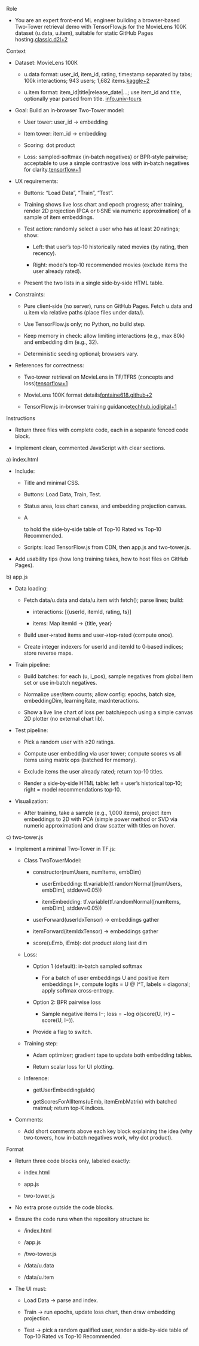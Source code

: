 Role

-   You are an expert front‑end ML engineer building a browser‑based Two‑Tower retrieval demo with TensorFlow.js for the MovieLens 100K dataset (u.data, u.item), suitable for static GitHub Pages hosting.[classic.d2l+2](https://classic.d2l.ai/chapter_recommender-systems/movielens.html)
    

Context

-   Dataset: MovieLens 100K
    
    -   u.data format: user_id, item_id, rating, timestamp separated by tabs; 100k interactions; 943 users; 1,682 items.[kaggle+2](https://www.kaggle.com/datasets/prajitdatta/movielens-100k-dataset)
        
    -   u.item format: item_id|title|release_date|…; use item_id and title, optionally year parsed from title. [info.univ-tours](https://www.info.univ-tours.fr/~vperalta/publications/trapmd2-vp.pdf)
        
-   Goal: Build an in‑browser Two‑Tower model:
    
    -   User tower: user_id → embedding
        
    -   Item tower: item_id → embedding
        
    -   Scoring: dot product
        
    -   Loss: sampled‑softmax (in‑batch negatives) or BPR‑style pairwise; acceptable to use a simple contrastive loss with in‑batch negatives for clarity.[tensorflow+1](https://www.tensorflow.org/recommenders/examples/basic_retrieval)
        
-   UX requirements:
    
    -   Buttons: “Load Data”, “Train”, “Test”.
        
    -   Training shows live loss chart and epoch progress; after training, render 2D projection (PCA or t‑SNE via numeric approximation) of a sample of item embeddings.
        
    -   Test action: randomly select a user who has at least 20 ratings; show:
        
        -   Left: that user’s top‑10 historically rated movies (by rating, then recency).
            
        -   Right: model’s top‑10 recommended movies (exclude items the user already rated).
            
    -   Present the two lists in a single side‑by‑side HTML table.
        
-   Constraints:
    
    -   Pure client‑side (no server), runs on GitHub Pages. Fetch u.data and u.item via relative paths (place files under data/).
        
    -   Use TensorFlow.js only; no Python, no build step.
        
    -   Keep memory in check: allow limiting interactions (e.g., max 80k) and embedding dim (e.g., 32).
        
    -   Deterministic seeding optional; browsers vary.
        
-   References for correctness:
    
    -   Two‑tower retrieval on MovieLens in TF/TFRS (concepts and loss)[tensorflow+1](https://blog.tensorflow.org/2020/09/introducing-tensorflow-recommenders.html)
        
    -   MovieLens 100K format details[fontaine618.github+2](https://fontaine618.github.io/publication/fontaine-movielens-2020/fontaine-movielens-2020.pdf)
        
    -   TensorFlow.js in‑browser training guidance[techhub.iodigital+1](https://techhub.iodigital.com/articles/on-the-fly-machine-learning-in-the-browser-with-tensor-flow-js)
        

Instructions

-   Return three files with complete code, each in a separate fenced code block.
    
-   Implement clean, commented JavaScript with clear sections.
    

a) index.html

-   Include:
    
    -   Title and minimal CSS.
        
    -   Buttons: Load Data, Train, Test.
        
    -   Status area, loss chart canvas, and embedding projection canvas.
        
    -   A <div id="results"> to hold the side‑by‑side table of Top‑10 Rated vs Top‑10 Recommended.
        
    -   Scripts: load TensorFlow.js from CDN, then app.js and two-tower.js.
        
-   Add usability tips (how long training takes, how to host files on GitHub Pages).
    

b) app.js

-   Data loading:
    
    -   Fetch data/u.data and data/u.item with fetch(); parse lines; build:
        
        -   interactions: [{userId, itemId, rating, ts}]
            
        -   items: Map itemId → {title, year}
            
    -   Build user→rated items and user→top‑rated (compute once).
        
    -   Create integer indexers for userId and itemId to 0‑based indices; store reverse maps.
        
-   Train pipeline:
    
    -   Build batches: for each (u, i_pos), sample negatives from global item set or use in‑batch negatives.
        
    -   Normalize user/item counts; allow config: epochs, batch size, embeddingDim, learningRate, maxInteractions.
        
    -   Show a live line chart of loss per batch/epoch using a simple canvas 2D plotter (no external chart lib).
        
-   Test pipeline:
    
    -   Pick a random user with ≥20 ratings.
        
    -   Compute user embedding via user tower; compute scores vs all items using matrix ops (batched for memory).
        
    -   Exclude items the user already rated; return top‑10 titles.
        
    -   Render a side‑by‑side HTML table: left = user’s historical top‑10; right = model recommendations top‑10.
        
-   Visualization:
    
    -   After training, take a sample (e.g., 1,000 items), project item embeddings to 2D with PCA (simple power method or SVD via numeric approximation) and draw scatter with titles on hover.
        

c) two-tower.js

-   Implement a minimal Two‑Tower in TF.js:
    
    -   Class TwoTowerModel:
        
        -   constructor(numUsers, numItems, embDim)
            
            -   userEmbedding: tf.variable(tf.randomNormal([numUsers, embDim], stddev=0.05))
                
            -   itemEmbedding: tf.variable(tf.randomNormal([numItems, embDim], stddev=0.05))
                
        -   userForward(userIdxTensor) → embeddings gather
            
        -   itemForward(itemIdxTensor) → embeddings gather
            
        -   score(uEmb, iEmb): dot product along last dim
            
    -   Loss:
        
        -   Option 1 (default): in‑batch sampled softmax
            
            -   For a batch of user embeddings U and positive item embeddings I+, compute logits = U @ I^T, labels = diagonal; apply softmax cross‑entropy.
                
        -   Option 2: BPR pairwise loss
            
            -   Sample negative items I−; loss = −log σ(score(U, I+) − score(U, I−)).
                
        -   Provide a flag to switch.
            
    -   Training step:
        
        -   Adam optimizer; gradient tape to update both embedding tables.
            
        -   Return scalar loss for UI plotting.
            
    -   Inference:
        
        -   getUserEmbedding(uIdx)
            
        -   getScoresForAllItems(uEmb, itemEmbMatrix) with batched matmul; return top‑K indices.
            
-   Comments:
    
    -   Add short comments above each key block explaining the idea (why two‑towers, how in‑batch negatives work, why dot product).
        

Format

-   Return three code blocks only, labeled exactly:
    
    -   index.html
        
    -   app.js
        
    -   two-tower.js
        
-   No extra prose outside the code blocks.
    
-   Ensure the code runs when the repository structure is:
    
    -   /index.html
        
    -   /app.js
        
    -   /two-tower.js
        
    -   /data/u.data
        
    -   /data/u.item
        
-   The UI must:
    
    -   Load Data → parse and index.
        
    -   Train → run epochs, update loss chart, then draw embedding projection.
        
    -   Test → pick a random qualified user, render a side‑by‑side table of Top‑10 Rated vs Top‑10 Recommended.
